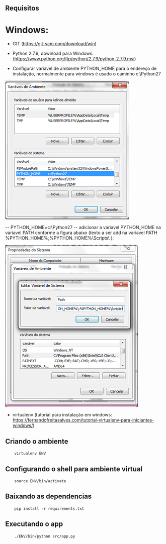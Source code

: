 
## Requisitos


# Windows:

- GIT (https://git-scm.com/download/win)

- Python 2.7.9, download para Windows: (https://www.python.org/ftp/python/2.7.9/python-2.7.9.msi)

- Configurar variavel de ambiente PYTHON_HOME para o endereço de instalação, normalmente para windows é usado o caminho c:\Python27

![Alt text](python_home.PNG)

-- PYTHON_HOME=c:\Python27
-- adicionar a variavel PYTHON_HOME na variavel PATH conforme a figura abaixo (texto a ser add na variavel PATH %PYTHON_HOME%\;%PYTHON_HOME%\Scripts\ ):

![Alt text](python_in_path.PNG)




- virtualenv (tutorial para instalação em windows: https://fernandofreitasalves.com/tutorial-virtualenv-para-iniciantes-windows/)



## Criando o ambiente

```shell
    virtualenv ENV
```

## Configurando o shell para ambiente virtual

```shell
    source ENV/bin/activate
```

## Baixando as dependencias

```shell
    pip install -r requirements.txt
```

## Executando o app

```shell
    ./ENV/bin/python src/app.py
```
